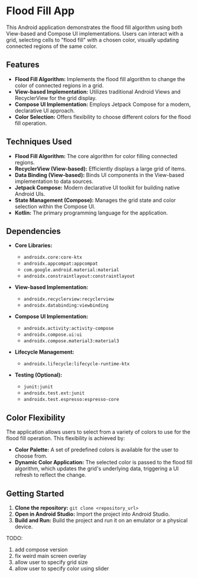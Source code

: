 # Flood Fill App

This Android application demonstrates the flood fill algorithm using both View-based and Compose UI implementations. Users can interact with a grid, selecting cells to "flood fill" with a chosen color, visually updating connected regions of the same color.

## Features

- **Flood Fill Algorithm:** Implements the flood fill algorithm to change the color of connected regions in a grid.
- **View-based Implementation:** Utilizes traditional Android Views and RecyclerView for the grid display.
- **Compose UI Implementation:**  Employs Jetpack Compose for a modern, declarative UI approach.
- **Color Selection:** Offers flexibility to choose different colors for the flood fill operation.

## Techniques Used

- **Flood Fill Algorithm:** The core algorithm for color filling connected regions.
- **RecyclerView (View-based):** Efficiently displays a large grid of items.
- **Data Binding (View-based):** Binds UI components in the View-based implementation to data sources.
- **Jetpack Compose:**  Modern declarative UI toolkit for building native Android UIs.
- **State Management (Compose):** Manages the grid state and color selection within the Compose UI.
- **Kotlin:** The primary programming language for the application.

## Dependencies

- **Core Libraries:**
    - `androidx.core:core-ktx`
    - `androidx.appcompat:appcompat`
    - `com.google.android.material:material`
    - `androidx.constraintlayout:constraintlayout`

- **View-based Implementation:**
    - `androidx.recyclerview:recyclerview`
    - `androidx.databinding:viewbinding`

- **Compose UI Implementation:**
    - `androidx.activity:activity-compose`
    - `androidx.compose.ui:ui`
    - `androidx.compose.material3:material3`

- **Lifecycle Management:**
    - `androidx.lifecycle:lifecycle-runtime-ktx`

- **Testing (Optional):**
    - `junit:junit`
    - `androidx.test.ext:junit`
    - `androidx.test.espresso:espresso-core`

## Color Flexibility

The application allows users to select from a variety of colors to use for the flood fill operation. This flexibility is achieved by:

- **Color Palette:**  A set of predefined colors is available for the user to choose from.
- **Dynamic Color Application:** The selected color is passed to the flood fill algorithm, which updates the grid's underlying data, triggering a UI refresh to reflect the change.

## Getting Started

1. **Clone the repository:**  `git clone <repository_url>`
2. **Open in Android Studio:** Import the project into Android Studio.
3. **Build and Run:** Build the project and run it on an emulator or a physical device.

TODO:
1. add compose version
2. fix weird main screen overlay
3. allow user to specify grid size
4. allow user to specify color using slider